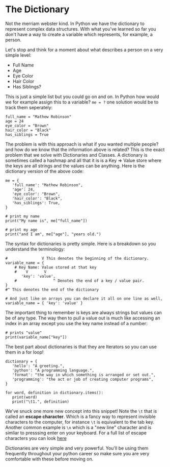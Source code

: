 # The Dictionary

Not the merriam webster kind. In Python we have the dictionary to
represent complex data structures. With what you've learned so far you
don't have a way to create a variable which represents, for example, a
person.

Let's stop and think for a moment about what describes a person on a
very simple level:

-   Full Name
-   Age
-   Eye Color
-   Hair Color
-   Has Siblings?

This is just a simple list but you could go on and on. In Python how
would we for example assign this to a variable? `me = ?` one solution
would be to track them seperately:

	full_name = "Mathew Robinson"
	age = 24
	eye_color = "Brown"
	hair_color = "Black"
	has_siblings = True

The problem is with this approach is what if you wanted multiple people?
and how do we know that the information above is related? This is the
exact problem that we solve with Dictionaries and Classes. A dictionary
is sometimes called a hashmap and all that it is is a Key => Value store
where the keys are all strings and the values can be anything. Here is
the dictionary version of the above code:

	me = {
	   'full_name': "Mathew Robinson",
	   'age': 24,
	   'eye_color': "Brown",
	   'hair_color': "Black",
	   'has_siblings': True,
	}

	# print my name
	print("My name is", me["full_name"])

	# print my age
	print("and I am", me["age"], "years old.")

The syntax for dictionaries is pretty simple. Here is a breakdown so you
understand the terminology:

	#               V This denotes the beginning of the dictionary.
	variable_name = {
		# Key Name: Value stored at that key
		#    V       V
		   'key': 'value',
		#                ^ Denotes the end of a key / value pair.
	}
	#^ This denotes the end of the dictionary

	# And just like on arrays you can declare it all on one line as well,
	variable_name = { 'key': 'value' }

The important thing to remember is keys are always strings but values
can be of any type. The way then to pull a value out is much like
accessing an index in an array except you use the key name instead of a
number:

	# prints "value"
	print(variable_name["key"])

The best part about dictionaries is that they are Iterators so you can
use them in a for loop!

	dictionary = {
	   'hello': "A greeting.",
	   'python': "A programming language.",
	   'format': "the way in which something is arranged or set out.",
	   'programming': "the act or job of creating computer programs",
	}

	for word, definition in dictionary.items():
	   print(word)
	   print("\t1.", definition)

We've snuck one more new concept into this snippet! Note the `\t` that
is called an **escape character**. Which is a fancy way to represent
invisible characters to the computer, for instance `\t` is equivalent
to the tab key. Another common example is `\n` which is a "new line"
character and is simliar to presssing enter on your keyboard. For a
full list of escape characters you can look [here](https://docs.python.org/3/reference/lexical_analysis.html#index-18)

Dictionaries are very simple and very powerful. You'll be using them
frequently throughout your python career so make sure you are very
comfortable with these before moving on.
